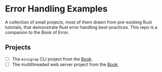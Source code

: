 # Error Handling Examples

A collection of small projects, most of them drawn from pre-existing Rust tutorials, 
that demonstrate Rust error handling best-practices. This repo is a companion to the
Book of Error.

## Projects

- [ ] The `minigrep` CLI project from the [Book][minigrep].
- [ ] The multithreaded web server project from the [Book][web-server].

[minigrep]: https://doc.rust-lang.org/book/ch12-00-an-io-project.html
[web-server]: https://doc.rust-lang.org/book/ch12-00-an-io-project.html
